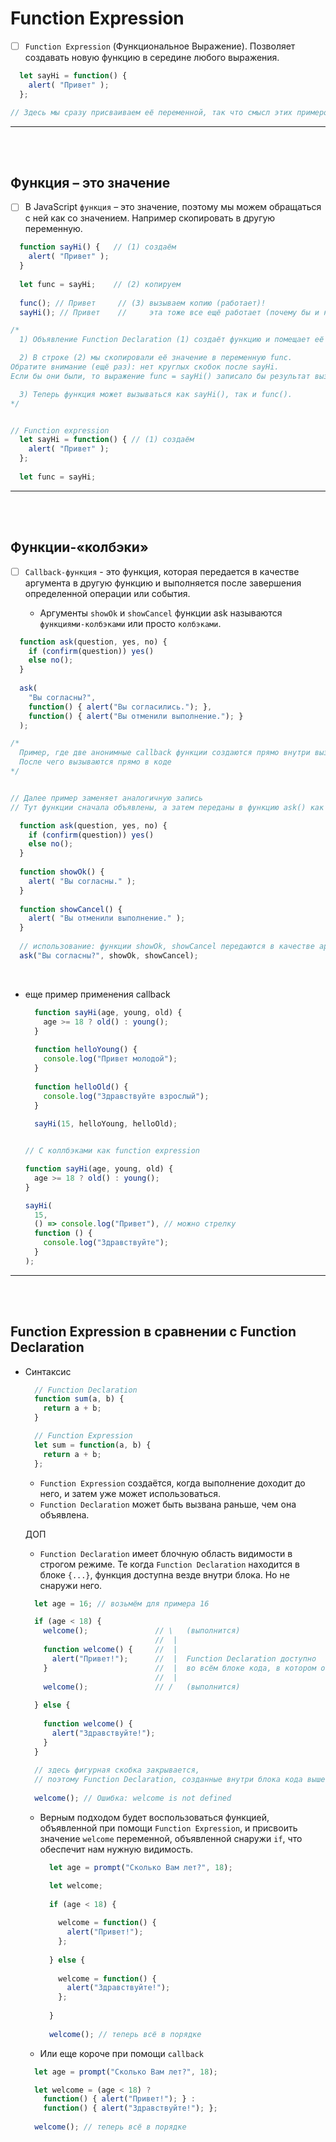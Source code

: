 # Function Expression

- [ ] `Function Expression` (Функциональное Выражение). Позволяет создавать новую функцию в середине любого выражения.

```javascript
  let sayHi = function() {
    alert( "Привет" );
  };

// Здесь мы сразу присваиваем её переменной, так что смысл этих примеров кода один и тот же: "создать функцию и поместить её в переменную sayHi".
```

<hr>
<br>
<br>

<h2>Функция – это значение</h2>

- [ ] В JavaScript `функция` – это значение, поэтому мы можем обращаться с ней как со значением. Например скопировать в другую переменную.

```javascript
  function sayHi() {   // (1) создаём
    alert( "Привет" );
  }
  
  let func = sayHi;    // (2) копируем
  
  func(); // Привет     // (3) вызываем копию (работает)!
  sayHi(); // Привет    //     эта тоже все ещё работает (почему бы и нет)

/*
  1) Объявление Function Declaration (1) создаёт функцию и помещает её в переменную с именем sayHi.

  2) В строке (2) мы скопировали её значение в переменную func.
Обратите внимание (ещё раз): нет круглых скобок после sayHi.
Если бы они были, то выражение func = sayHi() записало бы результат вызова sayHi() в переменную func, а не саму функцию sayHi.

  3) Теперь функция может вызываться как sayHi(), так и func().
*/


// Function expression
  let sayHi = function() { // (1) создаём
    alert( "Привет" );
  };
  
  let func = sayHi;
```

<hr>
<br>
<br>

<h2>Функции-«колбэки»</h2>

- [ ] `Callback-функция` - это функция, которая передается в качестве аргумента в другую функцию и выполняется после завершения определенной операции или события.

  + Аргументы `showOk` и `showCancel` функции ask называются `функциями-колбэками` или просто `колбэками`.

```javascript
  function ask(question, yes, no) {
    if (confirm(question)) yes()
    else no();
  }
  
  ask(
    "Вы согласны?",
    function() { alert("Вы согласились."); },
    function() { alert("Вы отменили выполнение."); }
  );

/*
  Пример, где две анонимные callback функции создаются прямо внутри вызова ф-и ask() и передаются как аргументы
  После чего вызываются прямо в коде
*/


// Далее пример заменяет аналогичную запись
// Тут функции сначала объявлены, а затем переданы в функцию ask() как аргументы

  function ask(question, yes, no) {
    if (confirm(question)) yes()
    else no();
  }
  
  function showOk() {
    alert( "Вы согласны." );
  }
  
  function showCancel() {
    alert( "Вы отменили выполнение." );
  }
  
  // использование: функции showOk, showCancel передаются в качестве аргументов ask
  ask("Вы согласны?", showOk, showCancel);
```

<br>

+ еще пример применения callback

  ```javascript
    function sayHi(age, young, old) {
      age >= 18 ? old() : young();
    }
    
    function helloYoung() {
      console.log("Привет молодой");
    }
    
    function helloOld() {
      console.log("Здравствуйте взрослый");
    }
    
    sayHi(15, helloYoung, helloOld);
  

  // С коллбэками как function expression
  
  function sayHi(age, young, old) {
    age >= 18 ? old() : young();
  }
  
  sayHi(
    15,
    () => console.log("Привет"), // можно стрелку
    function () {
      console.log("Здравствуйте");
    }
  );

  ```

  
<hr>
<br>
<br>

<h2>Function Expression в сравнении с Function Declaration</h2>

  + Синтаксис

    ```javascript
      // Function Declaration
      function sum(a, b) {
        return a + b;
      }

      // Function Expression
      let sum = function(a, b) {
        return a + b;
      };
    ```

    + `Function Expression` создаётся, когда выполнение доходит до него, и затем уже может использоваться.
    + `Function Declaration` может быть вызвана раньше, чем она объявлена.
   
    ДОП

    + `Function Declaration` имеет блочную область видимости в строгом режиме. Те когда `Function Declaration` находится в блоке `{...}`, функция доступна везде внутри блока. Но не снаружи него.
   
    ```javascript
      let age = 16; // возьмём для примера 16

      if (age < 18) {
        welcome();               // \   (выполнится)
                                 //  |
        function welcome() {     //  |
          alert("Привет!");      //  |  Function Declaration доступно
        }                        //  |  во всём блоке кода, в котором объявлено
                                 //  |
        welcome();               // /   (выполнится)
      
      } else {
      
        function welcome() {
          alert("Здравствуйте!");
        }
      }
      
      // здесь фигурная скобка закрывается,
      // поэтому Function Declaration, созданные внутри блока кода выше -- недоступны отсюда.
      
      welcome(); // Ошибка: welcome is not defined
    ```

      + Верным подходом будет воспользоваться функцией, объявленной при помощи `Function Expression`, и присвоить значение `welcome` переменной, объявленной снаружи `if`, что обеспечит нам нужную видимость.
   
        ```javascript
          let age = prompt("Сколько Вам лет?", 18);

          let welcome;
          
          if (age < 18) {
          
            welcome = function() {
              alert("Привет!");
            };
          
          } else {
          
            welcome = function() {
              alert("Здравствуйте!");
            };
          
          }
          
          welcome(); // теперь всё в порядке
        ```

      + Или еще короче при помощи `callback`

      ```javascript
        let age = prompt("Сколько Вам лет?", 18);

        let welcome = (age < 18) ?
          function() { alert("Привет!"); } :
          function() { alert("Здравствуйте!"); };
        
        welcome(); // теперь всё в порядке
      ```

